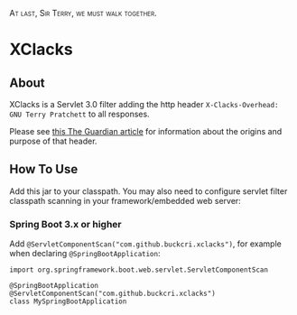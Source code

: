 
<span style="font-variant:small-caps;">At last, Sir Terry, we must walk together.</span> 

# XClacks

## About

XClacks is a Servlet 3.0 filter adding the http header `X-Clacks-Overhead: GNU Terry Pratchett` to all responses.

Please see [this The Guardian article](https://www.theguardian.com/books/shortcuts/2015/mar/17/terry-pratchetts-name-lives-on-in-the-clacks-with-hidden-web-code) for information about the origins and purpose of that header.

## How To Use

Add this jar to your classpath. You may also need to configure servlet filter classpath scanning in your framework/embedded web server: 

### Spring Boot 3.x or higher

Add `@ServletComponentScan("com.github.buckcri.xclacks")`, for example when declaring `@SpringBootApplication`:
````
import org.springframework.boot.web.servlet.ServletComponentScan

@SpringBootApplication
@ServletComponentScan("com.github.buckcri.xclacks")
class MySpringBootApplication
````